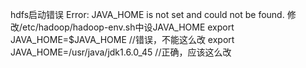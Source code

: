  hdfs启动错误
 Error: JAVA_HOME is not set and could not be found.
 修改/etc/hadoop/hadoop-env.sh中设JAVA_HOME
 export JAVA_HOME=$JAVA_HOME                  //错误，不能这么改
        export JAVA_HOME=/usr/java/jdk1.6.0_45        //正确，应该这么改
